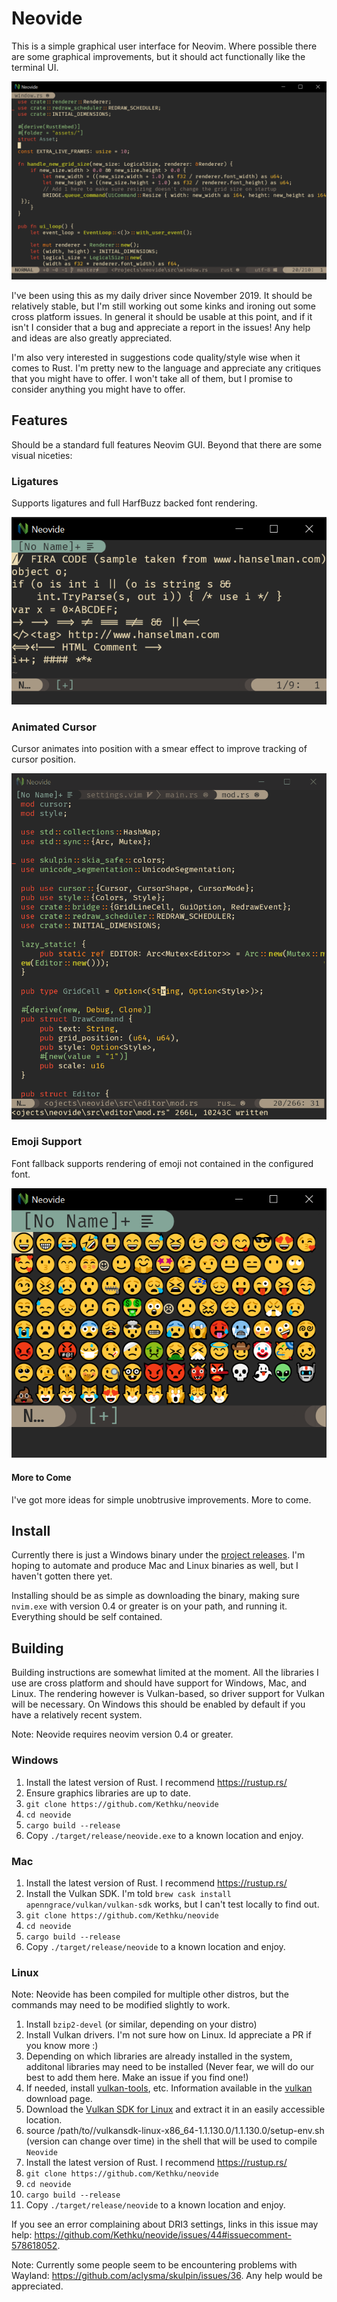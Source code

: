 # Neovide

This is a simple graphical user interface for Neovim. Where possible there are some graphical improvements, but it should act
functionally like the terminal UI.

![Basic Screen Cap](./assets/BasicScreenCap.png)

I've been using this as my daily driver since November 2019. It should be relatively stable, but I'm still working out some kinks 
and ironing out some cross platform issues. In general it should be usable at this point, and if it isn't I consider that a bug and 
appreciate a report in the issues! Any help and ideas are also greatly appreciated.

I'm also very interested in suggestions code quality/style wise when it comes to Rust. I'm pretty new to the language and appreciate 
any critiques that you might have to offer. I won't take all of them, but I promise to consider anything you might have to offer.

## Features

Should be a standard full features Neovim GUI. Beyond that there are some visual niceties:

### Ligatures

Supports ligatures and full HarfBuzz backed font rendering.

![Ligatures](./assets/Ligatures.png)

### Animated Cursor

Cursor animates into position with a smear effect to improve tracking of cursor position.

![Animated Cursor](./assets/AnimatedCursor.gif)

### Emoji Support

Font fallback supports rendering of emoji not contained in the configured font.

![Emoji](./assets/Emoji.png)

#### More to Come

I've got more ideas for simple unobtrusive improvements. More to come.

## Install

Currently there is just a Windows binary under the [project releases](https://github.com/Kethku/neovide/releases). I'm 
hoping to automate and produce Mac and Linux binaries as well, but I haven't gotten there yet.

Installing should be as simple as downloading the binary, making sure `nvim.exe` with version 0.4 or greater is on your path, and running it. Everything should be self contained.

## Building

Building instructions are somewhat limited at the moment. All the libraries I use are cross platform and should have
support for Windows, Mac, and Linux. The rendering however is Vulkan-based, so driver support for Vulkan will be
necessary. On Windows this should be enabled by default if you have a relatively recent system.

Note: Neovide requires neovim version 0.4 or greater.

### Windows

1. Install the latest version of Rust. I recommend <https://rustup.rs/>
2. Ensure graphics libraries are up to date.
3. `git clone https://github.com/Kethku/neovide`
4. `cd neovide`
5. `cargo build --release`
6. Copy `./target/release/neovide.exe` to a known location and enjoy.

### Mac

1. Install the latest version of Rust. I recommend <https://rustup.rs/>
2. Install the Vulkan SDK. I'm told `brew cask install apenngrace/vulkan/vulkan-sdk` works, but I can't test locally to find out.
3. `git clone https://github.com/Kethku/neovide`
4. `cd neovide`
5. `cargo build --release`
6. Copy `./target/release/neovide` to a known location and enjoy.

### Linux

Note: Neovide has been compiled for multiple other distros, but the commands may need to be modified slightly to work.

1. Install `bzip2-devel` (or similar, depending on your distro)
2. Install Vulkan drivers. I'm not sure how on Linux. Id appreciate a PR if you know more :)
3. Depending on which libraries are already installed in the system, additonal libraries may need to be installed (Never
   fear, we will do our best to add them here. Make an issue if you find one!)
4. If needed, install [vulkan-tools](https://github.com/LunarG/VulkanTools), etc. Information available in the 
   [vulkan](https://vulkan.lunarg.com/sdk/home) download page.
5. Download the [Vulkan SDK for Linux](https://vulkan.lunarg.com/sdk/home) and extract it in an easily accessible
   location.
6. source /path/to//vulkansdk-linux-x86_64-1.1.130.0/1.1.130.0/setup-env.sh (version can change over time) in the shell 
   that will be used to compile `Neovide`
7. Install the latest version of Rust. I recommend <https://rustup.rs/>
8. `git clone https://github.com/Kethku/neovide`
9. `cd neovide`
10. `cargo build --release`
11. Copy `./target/release/neovide` to a known location and enjoy.

If you see an error complaining about DRI3 settings, links in this issue may help: 
<https://github.com/Kethku/neovide/issues/44#issuecomment-578618052>.

Note: Currently some people seem to be encountering problems with Wayland: <https://github.com/aclysma/skulpin/issues/36>. 
Any help would be appreciated.
